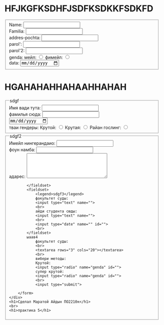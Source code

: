 <!DOCTYPE html>
<html lang="en">
<head>
    <meta charset="UTF-8">
    <meta name="viewport" content="width=device-width, initial-scale=1.0">
    <title>Маратов Айдын ПО2210к</title>
</head>
<body>
    <diV>
        <h1>HFJKGFKSDHFJSDFKSDKKFSDKFD</h1>
        <fieldset>
            Name:
            <input type="text">
            <br>
            Familia:
            <input type="text">
            <br>
            addres-pochta:
            <input type="text">
            <br>
            parol':
            <input type="password">
            <br>
            parol'2:
            <input type="password">
            <br>
            genda:
            мейл:
            <input type="radio" name="" id="">
            фимейл:
            <input type="radio" name="" id="">
            <br>
            data:
            <input type="date" name="" id="">
        </fieldset>
    </diV>
    <div>
        <form>
             <h1>HGAHAHAHHAHAAHHAHAH</h1>
            <fieldset>
                <legend>sdgf</legend>
                Имя вади тута:
                <input type="text" name="">
                <br>
                фамилья сюда:
                <input type="text" name="">
                <br>
                <input type="date" name="" id="">
                <br>
                тваи гендеры:
                Крутой:
                <input type="radio" name="genda" id="">
                Крутая:
                <input type="radio" name="genda" id="">
                Райан гослинг:
                <input type="radio" name="genda" id="">
            </fieldset>
            <fieldset>
                <legend>sdgf2</legend>
                Имейл нингерандаио:
                <input type="text" name="">
                <br>
                фоун намба:
                <input type="number" name="">
                <br>
                адарес:
                <textarea cols="30" rows="5" type="text" name=""></textarea>
                <br>

            </fieldset> 
            <fieldset>
                <legend>sdgf3</legend>
                факультет суды:
                <input type="text" name="">
                <br>
                айди студента сюды:
                <input type="text" name="">
                <br>
                <input type="date" name="" id="">
                <br>
            </fieldset>
            ыаав4
                факультет суды:
                <br>
                <textarea rows="3" cols="20"></textarea>
                <br>
                вибери методы:
                Крутой:
                <input type="radio" name="genda" id="">
                супер крутой:
                <input type="radio" name="genda" id="">
                <br>
                <input type="submit">

        </form>
    </div>
    <h1>Сделал Маратой Айдын ПО2210к</h1>
    <br>
    <h1>практика 5</h1>
</body>
</html>
